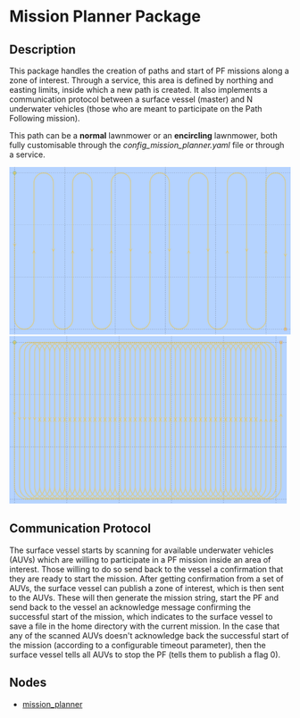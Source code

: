 # Mission Planner Package

## Description

This package handles the creation of paths and start of PF missions along a zone of interest. Through a service, this area is defined by northing and easting limits, inside which a new path is created. It also implements a communication protocol between a surface vessel (master) and N underwater vehicles (those who are meant to participate on the Path Following mission).

This path can be a **normal** lawnmower or an **encircling** lawnmower, both fully customisable through the *config_mission_planner.yaml* file or through a service.

<img src="img/lawnmower_normal.png" alt="Example of normal lawnmower" height="300" width="auto">
<img src="img/lawnmower_encircling.png" alt="Example of encircling lawnmower" height="300" width="auto">

## Communication Protocol

The surface vessel starts by scanning for available underwater vehicles (AUVs) which are willing to participate in a PF mission inside an area of interest. Those willing to do so send back to the vessel a confirmation that they are ready to start the mission. After getting confirmation from a set of AUVs, the surface vessel can publish a zone of interest, which is then sent to the AUVs. These will then generate the mission string, start the PF and send back to the vessel an acknowledge message confirming the successful start of the mission, which indicates to the surface vessel to save a file in the home directory with the current mission.
In the case that any of the scanned AUVs doesn't acknowledge back the successful start of the mission (according to a configurable timeout parameter), then the surface vessel tells all AUVs to stop the PF (tells them to publish a flag 0).

## Nodes
* [mission_planner](mission_planner.md)